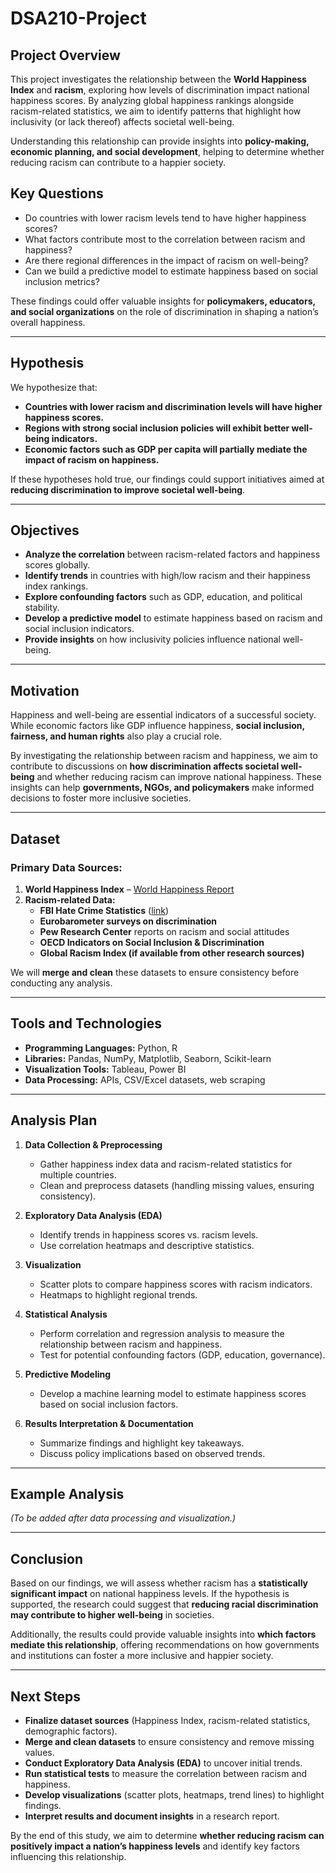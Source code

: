 # DSA210-Project  

## Project Overview  

This project investigates the relationship between the **World Happiness Index** and **racism**, exploring how levels of discrimination impact national happiness scores. By analyzing global happiness rankings alongside racism-related statistics, we aim to identify patterns that highlight how inclusivity (or lack thereof) affects societal well-being.  

Understanding this relationship can provide insights into **policy-making, economic planning, and social development**, helping to determine whether reducing racism can contribute to a happier society.  

## Key Questions  

- Do countries with lower racism levels tend to have higher happiness scores?  
- What factors contribute most to the correlation between racism and happiness?  
- Are there regional differences in the impact of racism on well-being?  
- Can we build a predictive model to estimate happiness based on social inclusion metrics?  

These findings could offer valuable insights for **policymakers, educators, and social organizations** on the role of discrimination in shaping a nation’s overall happiness.  

---

## Hypothesis  

We hypothesize that:  

- **Countries with lower racism and discrimination levels will have higher happiness scores.**  
- **Regions with strong social inclusion policies will exhibit better well-being indicators.**  
- **Economic factors such as GDP per capita will partially mediate the impact of racism on happiness.**  

If these hypotheses hold true, our findings could support initiatives aimed at **reducing discrimination to improve societal well-being**.  

---

## Objectives  

- **Analyze the correlation** between racism-related factors and happiness scores globally.  
- **Identify trends** in countries with high/low racism and their happiness index rankings.  
- **Explore confounding factors** such as GDP, education, and political stability.  
- **Develop a predictive model** to estimate happiness based on racism and social inclusion indicators.  
- **Provide insights** on how inclusivity policies influence national well-being.  

---

## Motivation  

Happiness and well-being are essential indicators of a successful society. While economic factors like GDP influence happiness, **social inclusion, fairness, and human rights** also play a crucial role.  

By investigating the relationship between racism and happiness, we aim to contribute to discussions on **how discrimination affects societal well-being** and whether reducing racism can improve national happiness. These insights can help **governments, NGOs, and policymakers** make informed decisions to foster more inclusive societies.  

---

## Dataset  

### **Primary Data Sources:**  
1. **World Happiness Index** – [World Happiness Report](https://worldhappiness.report/)  
2. **Racism-related Data:**  
   - **FBI Hate Crime Statistics** ([link](https://www.fbi.gov/services/cjis/ucr))  
   - **Eurobarometer surveys on discrimination**  
   - **Pew Research Center** reports on racism and social attitudes  
   - **OECD Indicators on Social Inclusion & Discrimination**  
   - **Global Racism Index (if available from other research sources)**  

We will **merge and clean** these datasets to ensure consistency before conducting any analysis.  

---

## Tools and Technologies  

- **Programming Languages:** Python, R  
- **Libraries:** Pandas, NumPy, Matplotlib, Seaborn, Scikit-learn  
- **Visualization Tools:** Tableau, Power BI  
- **Data Processing:** APIs, CSV/Excel datasets, web scraping  

---

## Analysis Plan  

1. **Data Collection & Preprocessing**  
   - Gather happiness index data and racism-related statistics for multiple countries.  
   - Clean and preprocess datasets (handling missing values, ensuring consistency).  

2. **Exploratory Data Analysis (EDA)**  
   - Identify trends in happiness scores vs. racism levels.  
   - Use correlation heatmaps and descriptive statistics.  

3. **Visualization**  
   - Scatter plots to compare happiness scores with racism indicators.  
   - Heatmaps to highlight regional trends.  

4. **Statistical Analysis**  
   - Perform correlation and regression analysis to measure the relationship between racism and happiness.  
   - Test for potential confounding factors (GDP, education, governance).  

5. **Predictive Modeling**  
   - Develop a machine learning model to estimate happiness scores based on social inclusion factors.  

6. **Results Interpretation & Documentation**  
   - Summarize findings and highlight key takeaways.  
   - Discuss policy implications based on observed trends.  

---

## Example Analysis  

*(To be added after data processing and visualization.)*  

---

## Conclusion  

Based on our findings, we will assess whether racism has a **statistically significant impact** on national happiness levels. If the hypothesis is supported, the research could suggest that **reducing racial discrimination may contribute to higher well-being** in societies.  

Additionally, the results could provide valuable insights into **which factors mediate this relationship**, offering recommendations on how governments and institutions can foster a more inclusive and happier society.  

---

## Next Steps  

- **Finalize dataset sources** (Happiness Index, racism-related statistics, demographic factors).  
- **Merge and clean datasets** to ensure consistency and remove missing values.  
- **Conduct Exploratory Data Analysis (EDA)** to uncover initial trends.  
- **Run statistical tests** to measure the correlation between racism and happiness.  
- **Develop visualizations** (scatter plots, heatmaps, trend lines) to highlight findings.  
- **Interpret results and document insights** in a research report.  

By the end of this study, we aim to determine **whether reducing racism can positively impact a nation’s happiness levels** and identify key factors influencing this relationship.  
